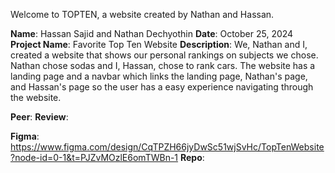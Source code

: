 Welcome to TOPTEN, a website created by Nathan and Hassan. 

**Name**: Hassan Sajid and Nathan Dechyothin
**Date**: October 25, 2024
**Project Name**: Favorite Top Ten Website
**Description**: We, Nathan and I, created a website that shows our personal rankings on subjects we chose. Nathan chose sodas and I, Hassan, chose to rank cars. The website has a landing page and a navbar which links the landing page, Nathan's page, and Hassan's page so the user has a easy experience navigating through the website.
 
**Peer**:
**Review**: 

**Figma**: https://www.figma.com/design/CqTPZH66jyDwSc51wjSvHc/TopTenWebsite?node-id=0-1&t=PJZvMOzlE6omTWBn-1
**Repo**: 
